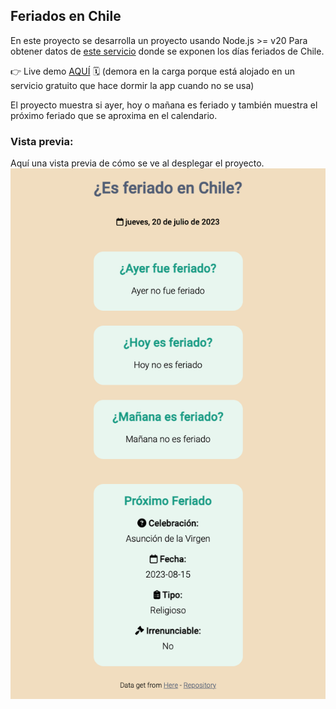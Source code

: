 ## Feriados en Chile

En este proyecto se desarrolla un proyecto usando Node.js >= v20
Para obtener datos de [este servicio](https://apis.digital.gob.cl/fl) donde
se exponen los días feriados de Chile.

👉 Live demo [AQUÍ](https://holidays-in-chile.onrender.com/) 🗓️
(demora en la carga porque está alojado en un servicio gratuito que hace dormir la app cuando no se usa)

El proyecto muestra si ayer, hoy o mañana es feriado y también muestra el
próximo feriado que se aproxima en el calendario.

### Vista previa:
Aquí una vista previa de cómo se ve al desplegar el proyecto.
![Es feriado en Chile vista previa](https://github.com/felipejoq/holidays-in-chile/blob/main/preview.png?raw=true)
